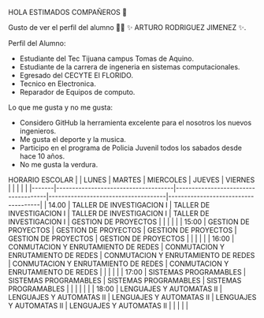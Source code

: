 HOLA ESTIMADOS COMPAÑEROS 👋

Gusto de ver el perfil del alumno 👨‍🏫 ✨ ARTURO RODRIGUEZ JIMENEZ ✨.

Perfil del Alumno:

- Estudiante del Tec Tijuana campus Tomas de Aquino.
- Estudiante de la carrera de ingeneria en sistemas computacionales.
- Egresado del CECYTE El FLORIDO.
- Tecnico en Electronica.
- Reparador de Equipos de computo.

Lo que me gusta y no me gusta:

- Considero GitHub la herramienta excelente para el nosotros los nuevos ingenieros.
- Me gusta el deporte y la musica.
- Participo en el programa de Policia Juvenil todos los sabados desde hace 10 años.
- No me gusta la verdura.


HORARIO ESCOLAR
|       | LUNES                               | MARTES                              | MIERCOLES                           | JUEVES                              | VIERNES                             |   |   |   |   |
|-------|-------------------------------------|-------------------------------------|-------------------------------------|-------------------------------------|
| 14.00 | TALLER DE INVESTIGACION I           | TALLER DE INVESTIGACION I           | TALLER DE INVESTIGACION I           | TALLER DE INVESTIGACION I           | GESTION DE PROYECTOS                |   |   |   |   |
| 15:00 | GESTION DE PROYECTOS                | GESTION DE PROYECTOS                | GESTION DE PROYECTOS                | GESTION DE PROYECTOS                | GESTION DE PROYECTOS                |   |   |   |   |
| 16:00 | CONMUTACION Y ENRUTAMIENTO DE REDES | CONMUTACION Y ENRUTAMIENTO DE REDES | CONMUTACION Y ENRUTAMIENTO DE REDES | CONMUTACION Y ENRUTAMIENTO DE REDES | CONMUTACION Y ENRUTAMIENTO DE REDES |   |   |   |   |
| 17:00 | SISTEMAS PROGRAMABLES               | SISTEMAS PROGRAMABLES               | SISTEMAS PROGRAMABLES               | SISTEMAS PROGRAMABLES               |                                     |   |   |   |   |
| 18:00 | LENGUAJES Y AUTOMATAS II            | LENGUAJES Y AUTOMATAS II            | LENGUAJES Y AUTOMATAS II            | LENGUAJES Y AUTOMATAS II            | LENGUAJES Y AUTOMATAS II            |   |   |   |   |


